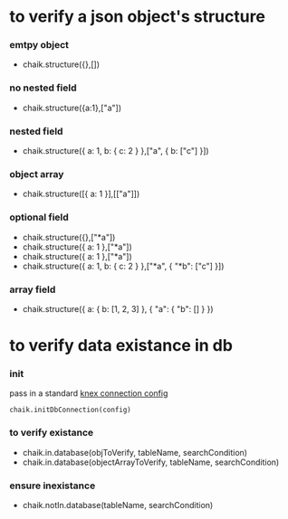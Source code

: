 # to verify a json object's structure

### emtpy object
- chaik.structure({},[])

### no nested field
- chaik.structure({a:1},["a"])

### nested field
- chaik.structure({ a: 1, b: { c: 2 } },["a", { b: ["c"] }])

### object array
- chaik.structure([{ a: 1 }],[["a"]])

### optional field
- chaik.structure({},["*a"])
- chaik.structure({ a: 1 },["*a"])
- chaik.structure({ a: 1 },["*a"])
- chaik.structure({ a: 1, b: { c: 2 } },["*a", { "*b": ["c"] }])


### array field
- chaik.structure({ a: { b: [1, 2, 3] }, { "a": { "b": [] } })

# to verify data existance in db

### init
pass in a standard [knex connection config](http://knexjs.org/#Installation-client) 

`chaik.initDbConnection(config)`

### to verify existance
- chaik.in.database(objToVerify, tableName, searchCondition)
- chaik.in.database(objectArrayToVerify, tableName, searchCondition)

### ensure inexistance
- chaik.notIn.database(tableName, searchCondition)

